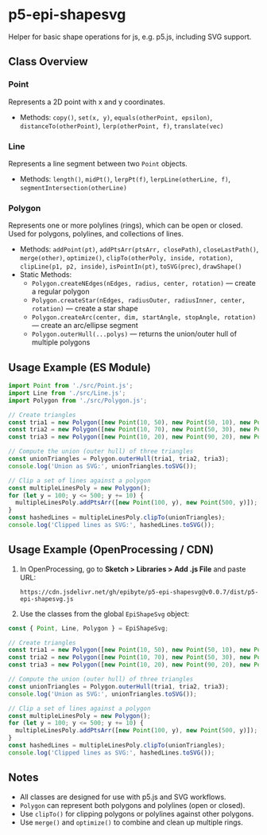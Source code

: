
# p5-epi-shapesvg

Helper for basic shape operations for js, e.g. p5.js, including SVG support.

## Class Overview

### Point
Represents a 2D point with x and y coordinates.
- Methods: `copy()`, `set(x, y)`, `equals(otherPoint, epsilon)`, `distanceTo(otherPoint)`, `lerp(otherPoint, f)`, `translate(vec)`

### Line
Represents a line segment between two `Point` objects.
- Methods: `length()`, `midPt()`, `lerpPt(f)`, `lerpLine(otherLine, f)`, `segmentIntersection(otherLine)`


### Polygon
Represents one or more polylines (rings), which can be open or closed. Used for polygons, polylines, and collections of lines.
- Methods: `addPoint(pt)`, `addPtsArr(ptsArr, closePath)`, `closeLastPath()`, `merge(other)`, `optimize()`, `clipTo(otherPoly, inside, rotation)`, `clipLine(p1, p2, inside)`, `isPointIn(pt)`, `toSVG(prec)`, `drawShape()`
- Static Methods:
  - `Polygon.createNEdges(nEdges, radius, center, rotation)` — create a regular polygon
  - `Polygon.createStar(nEdges, radiusOuter, radiusInner, center, rotation)` — create a star shape
  - `Polygon.createArc(center, dim, startAngle, stopAngle, rotation)` — create an arc/ellipse segment
  - `Polygon.outerHull(...polys)` — returns the union/outer hull of multiple polygons


## Usage Example (ES Module)

```js
import Point from './src/Point.js';
import Line from './src/Line.js';
import Polygon from './src/Polygon.js';

// Create triangles
const tria1 = new Polygon([new Point(10, 50), new Point(50, 10), new Point(90, 50)], true);
const tria2 = new Polygon([new Point(10, 70), new Point(50, 30), new Point(90, 70)], true);
const tria3 = new Polygon([new Point(10, 20), new Point(90, 20), new Point(50, 60)], true);

// Compute the union (outer hull) of three triangles
const unionTriangles = Polygon.outerHull(tria1, tria2, tria3);
console.log('Union as SVG:', unionTriangles.toSVG());

// Clip a set of lines against a polygon
const multipleLinesPoly = new Polygon();
for (let y = 100; y <= 500; y += 10) {
  multipleLinesPoly.addPtsArr([new Point(100, y), new Point(500, y)]);
}
const hashedLines = multipleLinesPoly.clipTo(unionTriangles);
console.log('Clipped lines as SVG:', hashedLines.toSVG());
```

## Usage Example (OpenProcessing / CDN)

1. In OpenProcessing, go to **Sketch > Libraries > Add .js File** and paste URL:
   
   `https://cdn.jsdelivr.net/gh/epibyte/p5-epi-shapesvg@v0.0.7/dist/p5-epi-shapesvg.js`

2. Use the classes from the global `EpiShapeSvg` object:

```js
const { Point, Line, Polygon } = EpiShapeSvg;

// Create triangles
const tria1 = new Polygon([new Point(10, 50), new Point(50, 10), new Point(90, 50)], true);
const tria2 = new Polygon([new Point(10, 70), new Point(50, 30), new Point(90, 70)], true);
const tria3 = new Polygon([new Point(10, 20), new Point(90, 20), new Point(50, 60)], true);

// Compute the union (outer hull) of three triangles
const unionTriangles = Polygon.outerHull(tria1, tria2, tria3);
console.log('Union as SVG:', unionTriangles.toSVG());

// Clip a set of lines against a polygon
const multipleLinesPoly = new Polygon();
for (let y = 100; y <= 500; y += 10) {
  multipleLinesPoly.addPtsArr([new Point(100, y), new Point(500, y)]);
}
const hashedLines = multipleLinesPoly.clipTo(unionTriangles);
console.log('Clipped lines as SVG:', hashedLines.toSVG());
```

## Notes
- All classes are designed for use with p5.js and SVG workflows.
- `Polygon` can represent both polygons and polylines (open or closed).
- Use `clipTo()` for clipping polygons or polylines against other polygons.
- Use `merge()` and `optimize()` to combine and clean up multiple rings.
